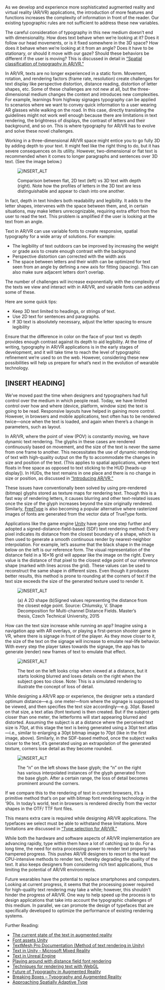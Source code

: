 As we develop and experience more sophisticated augmented reality and virtual reality (AR/VR) applications, the introduction of more features and functions increases the complexity of information in front of the reader. Our existing typographic rules are not sufficient to address these new variables.

The careful consideration of typography in this new medium doesn’t end with dimensionality. How does text behave when we’re looking at it? Does it follow our head movements, or is it fixed somewhere in the 3D space? How does it behave when we’re looking at it from an angle? Does it have to be stationary, or should it move with our gaze? Should these behaviors be different if the user is moving? This is discussed in detail in [“Spatial classification of typography in AR/VR.”](/lesson/spatial_classification_of_typography_in_ar_vr)

In AR/VR, texts are no longer experienced in a static form. Movement, rotation, and rendering factors (frame rate, resolution) create challenges for text display like perspective distortion, distance reading, distortion of letter shapes, etc. Some of these challenges are not new at all, but the three-dimensional medium changes the context and introduces new complexities. For example, learnings from highway signages typography can be applied to scenarios where we want to convey quick information to a user wearing AR glasses while walking on the road. In this case, directly translating the guidelines might not work well enough because there are limitations in text rendering, the brightness of displays, the contrast of letters and their background, and so on. This is where typography for AR/VR has to evolve and solve these novel challenges.

Working in a three-dimensional AR/VR space might entice you to go fully 3D by adding depth to your text. It might feel like the right thing to do, but it has severe consequences on its utility. However, two-dimensional or flat text is recommended when it comes to longer paragraphs and sentences over 3D text. (See the image below.)

<figure>

![INSERT_ALT](images/designing_for_ar_vr_1.png)
<figcaption>Comparison between flat, 2D text (left) vs 3D text with depth (right). Note how the profiles of letters in the 3D text are less distinguishable and appear to clash into one another.</figcaption>

</figure>

In fact, depth in text hinders both readability and legibility. It adds to the letter shapes, intervenes with the space between them, and, in certain situations, may make letters unrecognizable, requiring extra effort from the user to read the text. This problem is amplified if the user is looking at the text from an angle.

Text in AR/VR can use variable fonts to create responsive, spatial typography for a wide array of solutions. For example:

- The legibility of text outdoors can be improved by increasing the weight or grade axis to create enough contrast with the background
- Perspective distortion can corrected with the width axis
- The space between letters and their width can be optimized for text  seen from an angle by defining a new axis for fitting (spacing). This can also make sure adjacent letters don’t overlap.

The number of challenges will increase exponentially with the complexity of the texts we view and interact with in AR/VR, and variable fonts can address some of these.

Here are some quick tips:

- Keep 3D text limited to headings, or strings of text.
- Use 2D text for sentences and paragraphs.
- If 3D text is absolutely necessary, adjust the letter spacing to ensure legibility

Ensure that the difference in color on the face of your text vs depth provides enough contrast against its depth to aid legibility. At the time of writing, typography in AR/VR applications is in the early stages of development, and it will take time to reach the level of typographic refinement we’re used to on the web. However, considering these new possibilities will help us prepare for what’s next in the evolution of wearable technology.

## [INSERT HEADING]

We’ve moved past the time when designers and typographers had full control over the medium in which people read. Today, we have limited control over how and where (device, platform, window size) the text is going to be read. Responsive layouts have helped in gaining more control. However, in browsers and mobile applications, text often has to be rendered twice—once when the text is loaded, and again when there’s a change in parameters, such as layout.

In AR/VR, where the point of view (POV) is constantly moving, we have dynamic text rendering. The glyphs in these cases are rendered continuously based on movement, and the size of the text is never the same from one frame to another. This necessitates the use of dynamic rendering of text with high-quality output on the fly to accommodate the changes in size and position of the text. (This applies to spatial applications, where text floats in free space as opposed to text sticking to the HUD [heads-up display]). In HUDs, the text remains in one place and there is no change in size or position, as discussed in [“Introducing AR/VR.”](/lesson/introducing_ar_vr)

These issues have conventionally been solved by using pre-rendered (bitmap) glyphs stored as texture maps for rendering text. Though this is a fast way of rendering letters, it causes blurring and other text-related issues once the size of the glyph increases beyond the size originally rendered. Similarly, [FreeType](https://freetype.org/freetype2/docs/index.html) is also becoming a popular alternative where rasterized images of fonts are generated from the vector data of TrueType fonts.

Applications like the game engine [Unity](https://unity.com/) have gone one step further and adopted a signed-distance-field-based (SDF) text rendering method: Every pixel indicates its distance from the closest boundary of a shape, which is then used to generate a smooth continuous render by nearest-neighbor interpolation. For example, let’s assume that the black shape in the image below on the left is our reference form. The visual representation of the distance field in a 16×16 grid will appear like the image on the right. Every value is the distance of that pixel to the closest edge point of our reference shape (marked with lines across the grid). These values can be used to reconstruct the same shape in different sizes. Even though it produces better results, this method is prone to rounding at the corners of text if the text size exceeds the size of the generated texture used to render it.

<figure>

![INSERT_ALT](images/designing_for_ar_vr_2.png)
<figcaption>(a) A 2D shape (b)Signed values representing the distance from the closest edge point. Source: Chlumsky, V. Shape Decomposition for Multi-channel Distance Fields. Master’s thesis, Czech Technical University, 2015</figcaption>

</figure>

How can the text size increase while running an app? Imagine using a navigation app with AR overlays, or playing a first-person shooter game in VR, where there is signage in front of the player. As they move closer to it, the size of the text on the signage will increase to emulate real-life behavior. With every step the player takes towards the signage, the app has to generate (render) new frames of text to emulate that effect.

<figure>

![INSERT_ALT](images/designing_for_ar_vr_3.png)
<figcaption>The text on the left looks crisp when viewed at a distance, but it starts looking blurred and loses details on the right when the subject goes too close. Note: This is a simulated rendering to illustrate the concept of loss of detail.</figcaption>

</figure>

While designing a AR/VR  app or experience, the designer sets a standard optimum distance—e.g. one meter—from where the signage is supposed to be viewed, and then specifies the text size accordingly—e.g. 30pt. Based on that size, a text atlas (font texture) is then created. But if the subject gets closer than one meter, the letterforms will start appearing blurred and distorted. Assuming the subject is at a distance where the perceived text size is 70pt, at this stage the text is being generated using a 30pt text atlas—i.e., similar to enlarging a 30pt bitmap image to 70pt (like in the first image, above). Similarly, in the SDF-based method, once the subject walks closer to the text, it’s generated using an extrapolation of the generated texture, corners lose detail as they become rounded.

<figure>

![INSERT_ALT](images/designing_for_ar_vr_4.png)
<figcaption>The “n” on the left shows the base glyph; the “n” on the right has various interpolated instances of the glyph generated from the base glyph. After a certain range, the loss of detail becomes prominent around the corners.</figcaption>

</figure>

If we compare this to the rendering of text in current browsers, it’s a primitive method that’s on par with bitmap font rendering technology in the ’90s. In today’s world, text in browsers is rendered directly from the vector shapes in the OTF/ TTF font files.

This means extra care is required while designing AR/VR applications. The typefaces we select must be able to withstand these limitations. More limitations are discussed in [“Type selection for AR/VR.”](/lesson/type_selection_for_ar_vr)

While both the hardware and software aspects of AR/VR implementation are advancing rapidly, type within them have a lot of catching up to do. For a long time, the need for extra processing power to render text properly has hampered progress. This pushes AR/VR designers to resort to the least CPU-intensive methods to render text, thereby degrading the quality of the text. It also keeps designers from considering rich text applications, thus limiting the potential of AR/VR environments.

Future wearables have the potential to replace smartphones and computers. Looking at current progress, it seems that the processing power required for high-quality text rendering may take a while; however, this shouldn’t hinder the progress of AR/VR. One way to help speed up the process is to design applications that take into account the typographic challenges of this medium. In parallel, we can promote the design of typefaces that are specifically developed to optimize the performance of existing rendering systems.  

Further Reading:
- [The current state of the text in augmented reality](https://niteeshyadav.com/blog/the-current-state-of-the-text-in-augmented-reality-7507/)
- [Font assets Unity](https://docs.unity3d.com/2022.2/Documentation/Manual/class-Font.html)
- [TextMesh Pro Documentation (Method of text rendering in Unity)](http://digitalnativestudios.com/textmeshpro/docs/)
- [Text in Unity - Microsoft Mixed Reality](https://docs.microsoft.com/en-us/windows/mixed-reality/develop/unity/text-in-unity)
- [Text in Unreal Engine](https://docs.unrealengine.com/4.27/en-US/Basics/Actors/3DText/)
- [Playing around with distance field font rendering](https://lambdacube3d.wordpress.com/2014/11/12/playing-around-with-font-rendering/)
- [Techniques for rendering text with WebGL](https://css-tricks.com/techniques-for-rendering-text-with-webgl/)
- [Future of Typography in Augmented Reality](https://youtu.be/lFO5A8-FzlI?t=3554)
- [Breaking Boxes – Typography and Augmented Reality](https://www.aetherpoint.com/blogpost/breaking-boxes-typography-and-augmented-reality/)
- [Approaching Spatially Adaptive Type](https://www.aetherpoint.com/blogpost/approaching-spatially-adaptive-type/)
